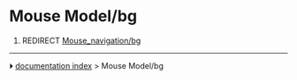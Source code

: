 # Mouse Model/bg
1.  REDIRECT [Mouse_navigation/bg](Mouse_navigation/bg.md)



---
⏵ [documentation index](../README.md) > Mouse Model/bg
